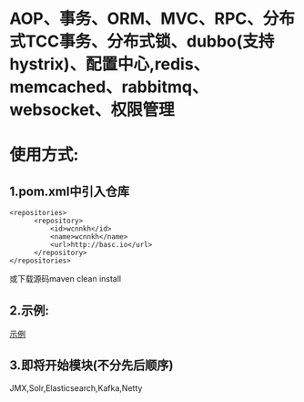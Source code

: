 # AOP、事务、ORM、MVC、RPC、分布式TCC事务、分布式锁、dubbo(支持hystrix)、配置中心,redis、memcached、rabbitmq、websocket、权限管理

使用方式:
========
1.pom.xml中引入仓库
-------------------
    <repositories>
		  <repository>
			  <id>wcnnkh</id>
			  <name>wcnnkh</name>
			  <url>http://basc.io</url>
		  </repository>
    </repositories>
或下载源码maven clean install

2.示例:
-----------------
[示例](https://github.com/wcnnkh/start-example/blob/master/src/main/java/io/basc/start/example/ExampleApplication.java)

3.即将开始模块(不分先后顺序)
-----------------
JMX,Solr,Elasticsearch,Kafka,Netty
